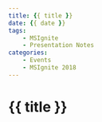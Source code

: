```yaml
---
title: {{ title }}
date: {{ date }}
tags:
    - MSIgnite
    - Presentation Notes
categories:
    - Events
    - MSIgnite 2018
---
```


# {{ title }}
